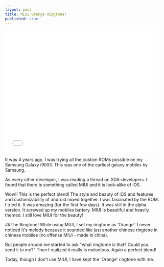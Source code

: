 ```yaml
---
layout: post
title: MIUI Orange Ringtone!
published: true
---
```

<iframe width="100%" height="400" src="//www.youtube.com/embed/ylArgXg1HK0" frameborder="0" allowfullscreen></iframe>

It was 4 years ago, I was trying all the custom ROMs possible on my Samsung Galaxy i9003. This was one of the earliest galaxy mobiles by Samsung.

As every other developer, I was reading a thread on XDA-developers. I found that there is something called MIUI and it is look-alike of iOS. 

Wow!! This is the perfect blend! The style and beauty of iOS and features and customizability of android mixed together. I was fascinated by the ROM. I tried it. It was amazing (for the first few days). It was still in the alpha version. It screwed up my mobiles battery. MIUI is beautiful and heavily themed. I still love MIUI for the beauty!

##The Ringtone!
While using MIUI, I set my ringtone as 'Orange'. I never noticed it's melody because it sounded like just another chinese ringtone in chinese mobiles (no offense MIUI - made in china).

But people around me started to ask "what ringtome is that? Could you send it to me?"
Then I realized it really is melodious. Again a perfect blend! 

Today, though I don't use MIUI, I have kept the 'Orange' ringtone with me.










